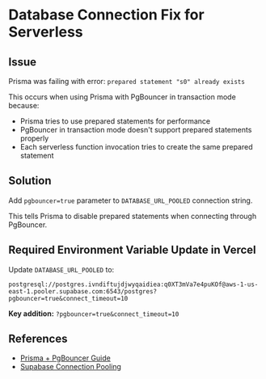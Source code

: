 # Database Connection Fix for Serverless

## Issue
Prisma was failing with error: `prepared statement "s0" already exists`

This occurs when using Prisma with PgBouncer in transaction mode because:
- Prisma tries to use prepared statements for performance
- PgBouncer in transaction mode doesn't support prepared statements properly
- Each serverless function invocation tries to create the same prepared statement

## Solution
Add `pgbouncer=true` parameter to `DATABASE_URL_POOLED` connection string.

This tells Prisma to disable prepared statements when connecting through PgBouncer.

## Required Environment Variable Update in Vercel

Update `DATABASE_URL_POOLED` to:
```
postgresql://postgres.ivndiftujdjwyqaidiea:q0XT3mVa7e4puKOf@aws-1-us-east-1.pooler.supabase.com:6543/postgres?pgbouncer=true&connect_timeout=10
```

**Key addition:** `?pgbouncer=true&connect_timeout=10`

## References
- [Prisma + PgBouncer Guide](https://www.prisma.io/docs/guides/performance-and-optimization/connection-management/configure-pg-bouncer)
- [Supabase Connection Pooling](https://supabase.com/docs/guides/database/connecting-to-postgres#connection-pooler)
